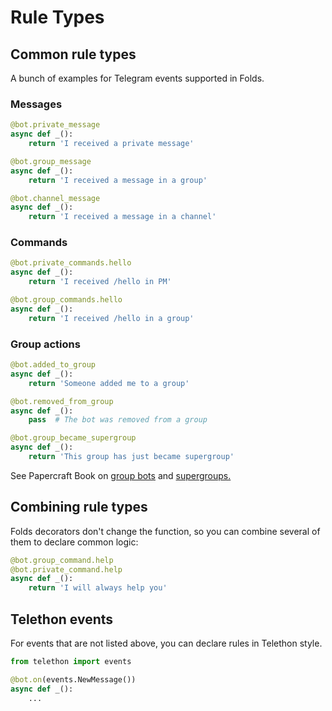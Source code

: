 # Rule Types

## Common rule types

A bunch of examples for Telegram events supported in Folds.

### Messages

```python
@bot.private_message
async def _():
    return 'I received a private message'
```

```python
@bot.group_message
async def _():
    return 'I received a message in a group'
```

```python
@bot.channel_message
async def _():
    return 'I received a message in a channel'
```

### Commands

```python
@bot.private_commands.hello
async def _():
    return 'I received /hello in PM'
```

```python
@bot.group_commands.hello
async def _():
    return 'I received /hello in a group'
```

### Group actions

```python
@bot.added_to_group
async def _():
    return 'Someone added me to a group'
```

```python
@bot.removed_from_group
async def _():
    pass  # The bot was removed from a group
```

```python
@bot.group_became_supergroup
async def _():
    return 'This group has just became supergroup'
```

See Papercraft Book on [group bots](../../book/chats/groups) and [supergroups.](../../book/chats/supergroups)

## Combining rule types

Folds decorators don't change the function,
so you can combine several of them to declare common logic:

```python
@bot.group_command.help
@bot.private_command.help
async def _():
    return 'I will always help you'
```

## Telethon events

For events that are not listed above, you can declare rules in Telethon style.

```python
from telethon import events

@bot.on(events.NewMessage())
async def _():
    ...
```

[//]: # (todo come up with an example)
